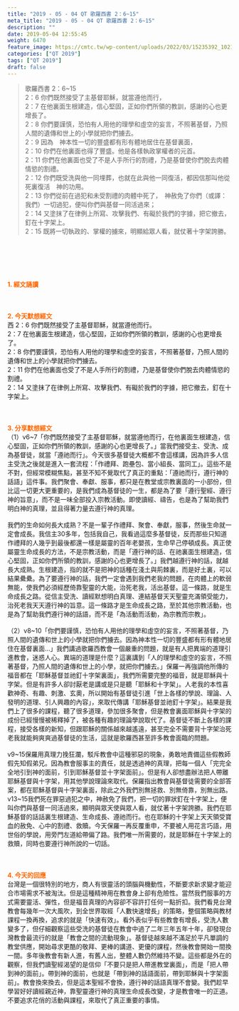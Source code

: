 ```yaml
---
title: "2019 - 05 - 04 QT 歌羅西書 2：6~15"
meta_title: "2019 - 05 - 04 QT 歌羅西書 2：6~15"
description: ""
date: 2019-05-04 12:55:45
weight: 6470
feature_image: https://cmtc.tw/wp-content/uploads/2022/03/15235392_10211799862337740_180693556567566654_o-1.webp
categories: ["QT 2019"]
tags: ["QT 2019"]
draft: false
---
```


<blockquote>歌羅西書 2：6~15<br />
2：6 你們既然接受了主基督耶穌，就當遵他而行，<br />
2：7 在他裏面生根建造，信心堅固，正如你們所領的教訓，感謝的心也更增長了。<br />
2：8 你們要謹慎，恐怕有人用他的理學和虛空的妄言，不照著基督，乃照人間的遺傳和世上的小學就把你們擄去。<br />
2：9 因為　神本性一切的豐盛都有形有體地居住在基督裏面，<br />
2：10 你們在他裏面也得了豐盛。他是各樣執政掌權者的元首。<br />
2：11 你們在他裏面也受了不是人手所行的割禮，乃是基督使你們脫去肉體情慾的割禮。<br />
2：12 你們既受洗與他一同埋葬，也就在此與他一同復活，都因信那叫他從死裏復活　神的功用。<br />
2：13 你們從前在過犯和未受割禮的肉體中死了，　神赦免了你們（或譯：我們）一切過犯，便叫你們與基督一同活過來；<br />
2：14 又塗抹了在律例上所寫、攻擊我們、有礙於我們的字據，把它撤去，釘在十字架上。<br />
2：15 既將一切執政的、掌權的擄來，明顯給眾人看，就仗著十字架誇勝。</blockquote><br />
&nbsp;<br />
<br />
&nbsp;<br />
<br />
<span style="color: #ff6600;"><strong>1. </strong><strong>經文誦讀</strong></span><br />
<br />
<span style="color: #ff6600;"><strong> </strong></span><br />
<br />
<span style="color: #ff6600;"><strong>2. 今天默想</strong><strong>經文<br />
</strong></span>西 2：6 你們既然接受了主基督耶穌，就當遵他而行。<br />
2：7 在他裏面生根建造，信心堅固，正如你們所領的教訓，感謝的心也更增長了。<br />
2：8 你們要謹慎，恐怕有人用他的理學和虛空的妄言，不照著基督，乃照人間的遺傳和世上的小學就把你們擄去。<br />
2：11 你們在他裏面也受了不是人手所行的割禮，乃是基督使你們脫去肉體情慾的割禮。<br />
2：14 又塗抹了在律例上所寫、攻擊我們、有礙於我們的字據，把它撤去，釘在十字架上。<br />
<br />
&nbsp;<br />
<br />
<span style="color: #ff6600;"><strong>3. 分享默想經文<br />
</strong></span>（1）v6~7「你們既然接受了主基督耶穌，就當遵他而行，在他裏面生根建造，信心堅固，正如你們所領的教訓，感謝的心也更增長了。」當我們接受主、受洗、成為基督徒，就當「遵祂而行」。今天很多基督徒大概都不會這樣講，因為許多人信主受洗之後就是進入一套流程：「作禮拜、跑壘包、當小組長、當同工」。這些不是不對，但經常模糊焦點，甚至不知不覺取代了真正的重點：「遵祂而行，遵行神的話語」這件事。我們聚會、奉獻、服事，都只是在教堂或宗教裏面的一小部份，但比這一切更大更重要的，是我們成為基督徒的一生，都是為了要「遵行聖經、遵行神的旨意」，而不是一味全部投入宗教活動。即使讀經、禱告，也是為了幫助我們明白神的真理，並且得著力量去遵行神的真理。<br />
<br />
我們的生命如何長大成熟？不是一輩子作禮拜、聚會、奉獻，服事，然後生命就一定會成長。我信主30多年，包括我自己，我看過這麼多基督徒，反而那些只知道作禮拜的人幾乎到最後都還一樣是屬靈的百年老嬰孩，生命早己停頓成長。真正使屬靈生命成長的方法，不是宗教活動，而是「遵行神的話、在祂裏面生根建造，信心堅固，正如你們所領的教訓，感謝的心也更增長了。」我們越遵行神的話，就越長大成熟。生根建造，指的就不是把神的話種在淺土與荊棘裏，而是好土裏，可以結果纍纍。為了要遵行神的話，我們一定會遇到我們老我的問題，在肉體上的軟弱無能，使我們必須經歷倚靠聖靈的大能，治死老我，活出基督。這一條路，就是生命成長之路。從信主受洗、讀經默想明白真理、連結基督天天聖靈充滿領受能力，治死老我天天遵行神的旨意。這一條路才是生命成長之路，至於其他宗教活動，也是為了幫助我們遵行神的話語，而不是「為活動而活動，為宗教而宗教」。<br />
<br />
（2）v8~10「你們要謹慎，恐怕有人用他的理學和虛空的妄言，不照著基督，乃照人間的遺傳和世上的小學就把你們擄去。因為神本性一切的豐盛都有形有體地居住在基督裏面…」我們講過歌羅西教會一個嚴重的問題，就是有人把異端的道理引進教會，迷惑人心。異端的道理是什麼？這裏講到「人的理學和虛空的妄言，不照著基督，乃照人間的遺傳和世上的小學，就把你們擄去。」保羅一再強調他所傳的福音都在「耶穌基督並祂釘十字架裏面」，我們所需要完整的福音，就是耶穌與十字架。但是有許多人卻討厭老是講或是只是聽「耶穌和十字架」。人老我的本性喜歡神奇、有趣、刺激、玄奧，所以開始有基督徒引進「世上各樣的學說、理論、人發明的道理、引人興趣的內容」，來取代傳講「耶穌基督並祂釘十字架」。結果是我們上了很多的課程，聽了很多道理，參加很多聚會，但是教會裏面耶穌與十字架的成份已經慢慢被稀釋掉了，被各種有趣的理論學說取代了。基督徒不斷上各樣的課程，接受各樣的新知，但跟耶穌的關係越來越遙遠，甚至完全不需要背十字架治死老我就能夠爽爽過基督徒的生活，這就是歌羅西甚至許多教會面臨的問題。<br />
<br />
v9~15保羅用真理力挽狂瀾，駁斥教會中這種邪惡的現象，勇敢地責備這些假教師假先知假弟兄。因為教會服事主的責任，就是透過神的真理，把每一個人「完完全全地引到神的面前，引到耶穌基督並十字架面前」。但是有人卻想盡辦法把人帶離耶穌基督與十字架，用其他學說理論來取代。保羅指出教會與基督徒需要的全部答案，都在耶穌基督與十字架裏面，除此之外我們別無拯救、別無倚靠，別無出路。v13~15我們死在罪惡過犯之中，神赦免了我們，把一切的罪狀釘在十字架上，便叫你們與基督一同活過來，顯明與眾天使與眾人看，就仗著十字架誇勝。我們在耶穌基督的話話裏生根建造、生命成長、遵祂而行。也在耶穌的十字架上天天領受寶血的赦免、心中的割禮、救贖。今天保羅一再反覆重申，不要被人用花言巧語，用世俗的學說，用旁門左道給帶偏了路。我們唯一所需要的，就是耶穌在十字架上的救贖，同時也要遵行神所說的一切話。<br />
<br />
&nbsp;<br />
<br />
<span style="color: #ff6600;"><strong>4. 今天的回應<br />
</strong></span>台灣是一個很特別的地方，商人有很靈活的頭腦與機動性，不斷要求新求變才能迎合市場需求不被淘汰。但是這種精神用在教會身上卻有危險性。當然我們服事的方式需要靈活、彈性，但是福音真理的內容卻不容許打任何一點折扣。我們看見台灣教會每幾年一次大風吹，到全世界取經「人數快速增長」的策略，整個策略與教材課程一換再換，追求的就是「快速有效」。看外表似乎有些教會有增長，受洗人數變多了，但仔細觀察這些受洗的基督徒在教會中過了二年三年五年十年，卻發現台灣教會最流行的就是「教會之間的流動現象」。基督徒越來越不滿足於平凡單調的教堂供應，開始尋求更酷的敬拜、更棒的講道、更優的課程，然後教會開始一間換一間。多年後教會有新人進，有舊人出，整體人數仍然維持不變。這些都是外在的觀察，但我們讀聖經渴望的是信仰「不要只是把人帶進教堂裏面」，而是「把人帶到神的面前」。帶到神的面前，也就是「帶到神的話語面前，帶到耶穌與十字架面前」。教會換來換去，但是這本聖經不會換，遵行神的話語真理不會變。我們趁早學習好好讀經親近神，靠聖靈遵行神的真理生命成長改變，才是教會唯一的正道。不要追求花俏的活動與課程，來取代了真正重要的事情。<br />
<br />
&nbsp;
        